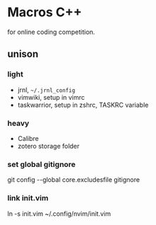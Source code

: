 # Macros C++

for online coding competition.

## unison 
### light
* jrnl, `~/.jrnl_config`
* vimwiki, setup in vimrc
* taskwarrior, setup in zshrc, TASKRC variable 
### heavy
* Calibre
* zotero storage folder


### set global gitignore
git config --global core.excludesfile gitignore

### link init.vim
ln -s init.vim ~/.config/nvim/init.vim
